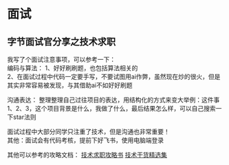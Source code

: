 # 面试

## 字节面试官分享之技术求职  
我写了个面试注意事项，可以参考一下：  
编码与算法： 
1、好好刷刷题，也包括算法相关的  
2、在面试过程中代码一定要手写，不要试图用ai作弊，虽然现在炒的很火，但是其实非常容易被发现，与其借助ai不如好好刷题  

沟通表达：
整理整理自己过往项目的表达，用结构化的方式来变大举例：这件事1、2、3，这个项目背景是什么，我做了什么，最后结果怎么样，可以自己搜索一下star法则  

面试过程中大部分同学只注重了技术，但是沟通也非常重要！   
其他：面试会有代码考核，提前下好飞书，使用电脑端登录  

其他可以参考的攻略文档：
[技术求职攻略书](https://bytedance.larkoffice.com/docx/JkaBd5xaAo5XQXx9DRdcT9UVnwd)
[技术干货精选集](https://bytedance.larkoffice.com/docx/OxkSddkluoLWhnxX9v6cFuuBn1c)